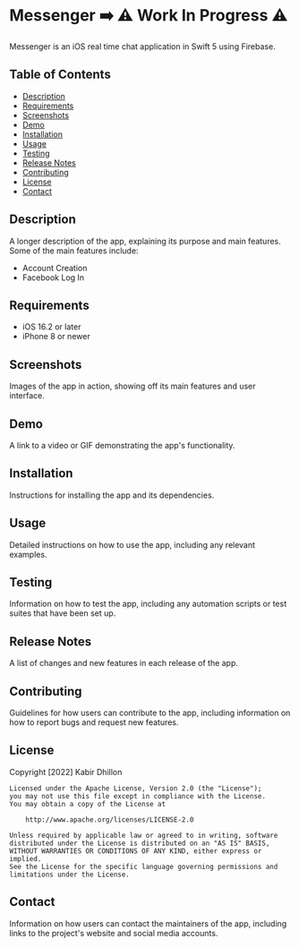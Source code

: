 # Messenger ➡️ ⚠️ Work In Progress ⚠️

Messenger is an iOS real time chat application in Swift 5 using Firebase.

## Table of Contents

- [Description](#description)
- [Requirements](#requirements)
- [Screenshots](#screenshots)
- [Demo](#demo)
- [Installation](#installation)
- [Usage](#usage)
- [Testing](#testing)
- [Release Notes](#release-notes)
- [Contributing](#contributing)
- [License](#license)
- [Contact](#contact)

## Description

A longer description of the app, explaining its purpose and main features. Some of the main features include:
- Account Creation
- Facebook Log In

## Requirements

- iOS 16.2 or later
- iPhone 8 or newer

## Screenshots

Images of the app in action, showing off its main features and user interface.

## Demo

A link to a video or GIF demonstrating the app's functionality.

## Installation

Instructions for installing the app and its dependencies.

## Usage

Detailed instructions on how to use the app, including any relevant examples.

## Testing

Information on how to test the app, including any automation scripts or test suites that have been set up.

## Release Notes

A list of changes and new features in each release of the app.

## Contributing

Guidelines for how users can contribute to the app, including information on how to report bugs and request new features.

## License

Copyright [2022] Kabir Dhillon

    Licensed under the Apache License, Version 2.0 (the "License");
    you may not use this file except in compliance with the License.
    You may obtain a copy of the License at

        http://www.apache.org/licenses/LICENSE-2.0

    Unless required by applicable law or agreed to in writing, software
    distributed under the License is distributed on an "AS IS" BASIS,
    WITHOUT WARRANTIES OR CONDITIONS OF ANY KIND, either express or implied.
    See the License for the specific language governing permissions and
    limitations under the License.
    
## Contact

Information on how users can contact the maintainers of the app, including links to the project's website and social media accounts.
